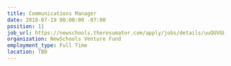 ```yaml
---
title: Communications Manager
date: 2018-07-19 00:00:00 -07:00
position: 11
job_url: https://newschools.theresumator.com/apply/jobs/details/uuQUVGEjLP?
organization: NewSchools Venture Fund
employment_type: Full Time
location: TBD
---
```



